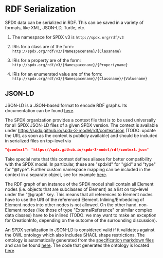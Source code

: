 # RDF Serialization

SPDX data can be serialized in RDF. This can be saved in a variety of formats, like XML, JSON-LD, Turtle, etc.

1. The namespace for SPDX v3 is `http://spdx.org/rdf/v3`

1. IRIs for a class are of the form: `http://spdx.org/rdf/v3/{Namespacename}/{Classname}`

1. IRIs for a property are of the form: `http://spdx.org/rdf/v3/{Namespacename}/{Propertyname}`

1. IRIs for an enumerated value are of the form: `http://spdx.org/rdf/v3/{Namespacename}/{Classname}/{Valuename}`


## JSON-LD
JSON-LD is a JSON-based format to encode RDF graphs. Its documentation can be found [here](https://www.w3.org/TR/json-ld11/).

The SPDX organization provides a context file that is to be used universally for all SPDX JSON-LD files of a given SPDX version.
The context is available under https://spdx.github.io/spdx-3-model/rdf/context.json (TODO: update the URL as soon as the context is publicly available)
and should be included in serialized files on top-level via
```json
"@context": "https://spdx.github.io/spdx-3-model/rdf/context.json"
```
Take special note that this context defines aliases for better compatibility with the SPDX model.
In particular, these are "spdxId" for "@id" and "type" for "@type".
Further custom namespace mapping can be included in the context in a separate object, see for example [here](json_ld/examples/spdx_document4.json).

The RDF graph of an instance of the SPDX model shall contain all Element nodes (i.e. objects that are subclasses of Element) as a list on top-level under the "@graph" key.
This means that all references to Element nodes have to use the URI of the referenced Element.
Inlining/Embedding of Element nodes into other nodes is not allowed.
On the other hand, non-Element nodes (like those of type "ExternalReference" or similar complex data classes) have to be inlined (TODO: we may want to make an exception for CreationInfo, depending on the outcome of the surrounding discussion).

An SPDX serialization in JSON-LD is considered valid if it validates against the OWL ontology which also includes SHACL shape restrictions.
The ontology is automatically generated from the [specification markdown files](https://github.com/spdx/spdx-3-model/tree/main/model) and can be found [here](https://github.com/spdx/spdx-3-model/blob/gh-pages/model.ttl).
The code that generates the ontology is located [here](https://github.com/spdx/spec-parser).  
